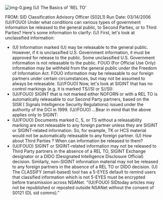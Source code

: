 ![img-0.jpeg](img-0.jpeg)
(U) The Basics of 'REL TO'

FROM:
SID Classification Advisory Officer (S02L1)
Run Date: 03/14/2006
(U//FOUO) Under what conditions can various types of government information be released to the general public, to Second Parties, or to Third Parties? Here's some information to clarify:
(U) First, let's look at unclassified information:

- (U) Information marked (U) may be releasable to the general public. However, if it is unclassified U.S. Government information, it must be approved for release to the public. Some unclassified U.S. Government information is not releasable to the public. FOUO (For Official Use Only) information may be withheld from the general public under the Freedom of Information Act. FOUO information may be releasable to our foreign partners under certain circumstances, but may not be assumed to always be releasable.
(U//FOUO) Now, let's look at SIGINT that has no control markings (e.g. it is marked TS//SI or S//SI):
- (U//FOUO) SIGINT that is not marked either NOFORN or with a REL TO is automatically releasable to our Second Party partners, based on the SISR ( Signals Intelligence Security Regulations) issued under the authority of the DCI in 1999.
(U//FOUO) ...Bear in mind that the above applies only to SIGINT:
- (U//FOUO) Documents marked C, S, or TS without a releasability marking are not releasable to any foreign partner unless they are SIGINT or SIGINT-related information. So, for example, TK or HCS material would not be automatically releasable to any foreign partner.
(U) How about Third Parties ? When can information be released to them?
- (U//FOUO) SIGINT or SIGINT-related information may not be released to Third Party partners in the absence of a REL TO, SIGINT Exchange designator or a DIDO (Designated Intelligence Disclosure Official) decision. Similarly, non-SIGINT information material may not be released to any foreign partners in the absence of a REL TO or DIDO decision.
(U) The CLASSIFY (email-based) tool has a 5-EYES default to remind users that classified information which is not 5-EYES must be encrypted before transmission across NSANet.
"(U//FOUO) SIDtoday articles may not be republished or reposted outside NSANet without the consent of S0121 (DL sid comms)."
